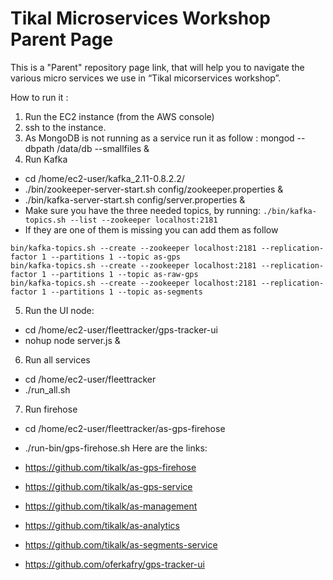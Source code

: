 # Tikal Microservices Workshop Parent Page

This is a "Parent" repository page link, that will help you to navigate the various micro services we use in “Tikal micorservices workshop”.

How to run it :

1. Run the EC2 instance (from the AWS console)
2. ssh to the instance.
3. As MongoDB is not running as a service run it as follow : mongod --dbpath /data/db --smallfiles &
4. Run Kafka
  * cd /home/ec2-user/kafka_2.11-0.8.2.2/
  * ./bin/zookeeper-server-start.sh config/zookeeper.properties &
  * ./bin/kafka-server-start.sh config/server.properties &
  * Make sure you have the three needed topics, by running:  `./bin/kafka-topics.sh --list --zookeeper localhost:2181`
  * If they are one of them is missing you can add them as follow
  ```
  bin/kafka-topics.sh --create --zookeeper localhost:2181 --replication-factor 1 --partitions 1 --topic as-gps
  bin/kafka-topics.sh --create --zookeeper localhost:2181 --replication-factor 1 --partitions 1 --topic as-raw-gps
  bin/kafka-topics.sh --create --zookeeper localhost:2181 --replication-factor 1 --partitions 1 --topic as-segments
 ```
5. Run the UI node:
  * cd /home/ec2-user/fleettracker/gps-tracker-ui
  * nohup node server.js &
6. Run all services
  * cd /home/ec2-user/fleettracker
  * ./run_all.sh 
7. Run firehose
  * cd /home/ec2-user/fleettracker/as-gps-firehose
  * ./run-bin/gps-firehose.sh
Here are the links:

* https://github.com/tikalk/as-gps-firehose
* https://github.com/tikalk/as-gps-service
* https://github.com/tikalk/as-management
* https://github.com/tikalk/as-analytics
* https://github.com/tikalk/as-segments-service
* https://github.com/oferkafry/gps-tracker-ui
